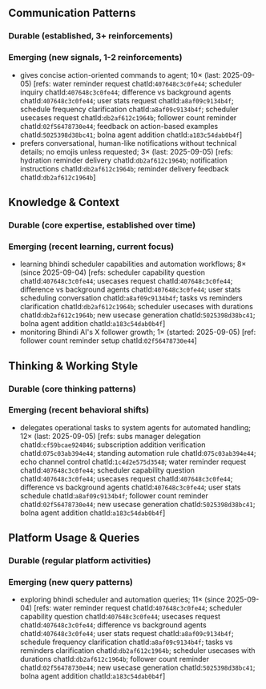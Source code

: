 ## Communication Patterns
### Durable (established, 3+ reinforcements)

### Emerging (new signals, 1-2 reinforcements)
- gives concise action-oriented commands to agent; 10× (last: 2025-09-05) [refs: water reminder request chatId:`407648c3c0fe44`; scheduler inquiry chatId:`407648c3c0fe44`; difference vs background agents chatId:`407648c3c0fe44`; user stats request chatId:`a8af09c9134b4f`; schedule frequency clarification chatId:`a8af09c9134b4f`; scheduler usecases request chatId:`db2af612c1964b`; follower count reminder chatId:`02f56478730e44`; feedback on action-based examples chatId:`5025398d38bc41`; bolna agent addition chatId:`a183c54dab0b4f`]
- prefers conversational, human-like notifications without technical details; no emojis unless requested; 3× (last: 2025-09-05) [refs: hydration reminder delivery chatId:`db2af612c1964b`; notification instructions chatId:`db2af612c1964b`; reminder delivery feedback chatId:`db2af612c1964b`]

## Knowledge & Context
### Durable (core expertise, established over time)

### Emerging (recent learning, current focus)
- learning bhindi scheduler capabilities and automation workflows; 8× (since 2025-09-04) [refs: scheduler capability question chatId:`407648c3c0fe44`; usecases request chatId:`407648c3c0fe44`; difference vs background agents chatId:`407648c3c0fe44`; user stats scheduling conversation chatId:`a8af09c9134b4f`; tasks vs reminders clarification chatId:`db2af612c1964b`; scheduler usecases with durations chatId:`db2af612c1964b`; new usecase generation chatId:`5025398d38bc41`; bolna agent addition chatId:`a183c54dab0b4f`]
- monitoring Bhindi AI's X follower growth; 1× (started: 2025-09-05) [ref: follower count reminder setup chatId:`02f56478730e44`]

## Thinking & Working Style
### Durable (core thinking patterns)

### Emerging (recent behavioral shifts)
- delegates operational tasks to system agents for automated handling; 12× (last: 2025-09-05) [refs: subs manager delegation chatId:`cf59bcae924846`; subscription addition verification chatId:`075c03ab394e44`; standing automation rule chatId:`075c03ab394e44`; echo channel control chatId:`1c4d2e575d3548`; water reminder request chatId:`407648c3c0fe44`; scheduler capability question chatId:`407648c3c0fe44`; usecases request chatId:`407648c3c0fe44`; difference vs background agents chatId:`407648c3c0fe44`; user stats schedule chatId:`a8af09c9134b4f`; follower count reminder chatId:`02f56478730e44`; new usecase generation chatId:`5025398d38bc41`; bolna agent addition chatId:`a183c54dab0b4f`]

## Platform Usage & Queries
### Durable (regular platform activities)

### Emerging (new query patterns)
- exploring bhindi scheduler and automation queries; 11× (since 2025-09-04) [refs: water reminder request chatId:`407648c3c0fe44`; scheduler capability question chatId:`407648c3c0fe44`; usecases request chatId:`407648c3c0fe44`; difference vs background agents chatId:`407648c3c0fe44`; user stats request chatId:`a8af09c9134b4f`; schedule frequency clarification chatId:`a8af09c9134b4f`; tasks vs reminders clarification chatId:`db2af612c1964b`; scheduler usecases with durations chatId:`db2af612c1964b`; follower count reminder chatId:`02f56478730e44`; new usecase generation chatId:`5025398d38bc41`; bolna agent addition chatId:`a183c54dab0b4f`]